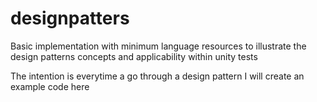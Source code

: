 # designpatters

Basic implementation with minimum language resources to illustrate the design patterns concepts and applicability within unity tests 

The intention is everytime a go through a design pattern I will create an example code here
